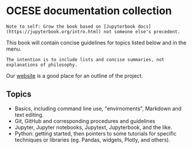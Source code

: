 # OCESE documentation collection

```{note}
Note to self: Grow the book based on [Jupyterbook docs](https://jupyterbook.org/intro.html) not someone else's precedent.
```
This book will contain concise guidelines for topics listed below and in the menu.

```{note}
The intention is to include lists and concise summaries, not explanations of philosophy.
```

Our [website](https://eoas-ubc.github.io/) is a good place for an outline of the project.

## Topics

- Basics, including command line use, "envirnoments", Markdown and text editing.
- Git, GitHub and corresponding procedures and guidelines
- Jupyter, Jupyter notebooks, Jupytext, Jupyterbook, and the like.
- Python: getting started, then pointers to some tutorials for specific techniques or libraries (eg. Pandas, widgets, Plotly, and others).
